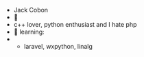 - Jack Cobon
- 👀
- c++ lover, python enthusiast and I hate php
- 🌱 learning:
- - laravel, wxpython, linalg
<!---
jackcobon/jackcobon is a ✨ special ✨ repository because its `README.md` (this file) appears on your GitHub profile.
You can click the Preview link to take a look at your changes.
--->
